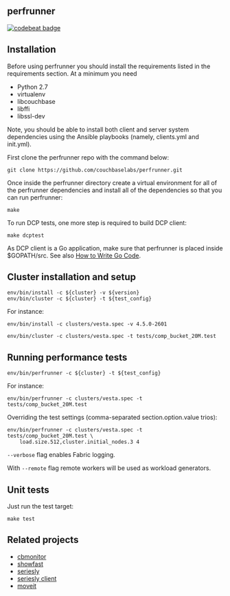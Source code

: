 perfrunner
----------

[![codebeat badge](https://codebeat.co/badges/7870f2d2-4a41-477e-af30-d9a8cf097626)](https://codebeat.co/projects/github-com-couchbase-perfrunner)

Installation
------------

Before using perfrunner you should install the requirements listed in the requirements section. At a minimum you need

* Python 2.7
* virtualenv
* libcouchbase
* libffi
* libssl-dev

Note, you should be able to install both client and server system dependencies using the Ansible playbooks (namely, clients.yml and init.yml).

First clone the perfrunner repo with the command below:

    git clone https://github.com/couchbaselabs/perfrunner.git

Once inside the perfrunner directory create a virtual environment for all of the perfrunner dependencies and install all of the dependencies so that you can run perfrunner:

    make

To run DCP tests, one more step is required to build DCP client:

    make dcptest

As DCP client is a Go application, make sure that perfrunner is placed inside $GOPATH/src.
See also [How to Write Go Code](https://golang.org/doc/code.html).

Cluster installation and setup
------------------------------

    env/bin/install -c ${cluster} -v ${version}
    env/bin/cluster -c ${cluster} -t ${test_config}

For instance:

    env/bin/install -c clusters/vesta.spec -v 4.5.0-2601

    env/bin/cluster -c clusters/vesta.spec -t tests/comp_bucket_20M.test

Running performance tests
-------------------------

    env/bin/perfrunner -c ${cluster} -t ${test_config}

For instance:

    env/bin/perfrunner -c clusters/vesta.spec -t tests/comp_bucket_20M.test

Overriding the test settings (comma-separated section.option.value trios):

    env/bin/perfrunner -c clusters/vesta.spec -t tests/comp_bucket_20M.test \
        load.size.512,cluster.initial_nodes.3 4

`--verbose` flag enables Fabric logging.

With `--remote` flag remote workers will be used as workload generators.

Unit tests
----------

Just run the test target:

    make test

Related projects
----------------

* [cbmonitor](https://github.com/couchbase/cbmonitor)
* [showfast](https://github.com/couchbaselabs/showfast)
* [seriesly](https://github.com/dustin/seriesly)
* [seriesly client](https://github.com/pavel-paulau/seriesly-python-client)
* [moveit](https://github.com/pavel-paulau/moveit)
